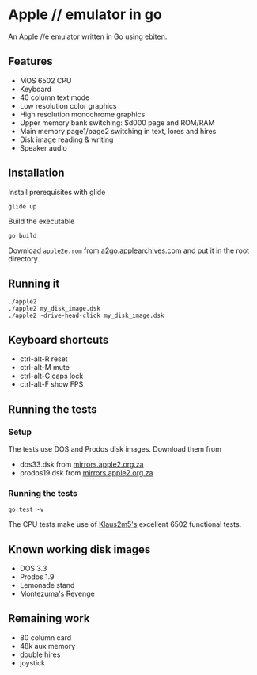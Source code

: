 # Apple // emulator in go

An Apple //e emulator written in Go using [ebiten](https://github.com/hajimehoshi/ebiten).

## Features

* MOS 6502 CPU
* Keyboard
* 40 column text mode
* Low resolution color graphics
* High resolution monochrome graphics
* Upper memory bank switching: $d000 page and ROM/RAM
* Main memory page1/page2 switching in text, lores and hires
* Disk image reading & writing
* Speaker audio

## Installation

Install prerequisites with glide

    glide up

Build the executable

    go build

Download `apple2e.rom` from
[a2go.applearchives.com](http://a2go.applearchives.com/roms/) and put it in the root directory.

## Running it

    ./apple2
    ./apple2 my_disk_image.dsk
    ./apple2 -drive-head-click my_disk_image.dsk

## Keyboard shortcuts

* ctrl-alt-R reset
* ctrl-alt-M mute
* ctrl-alt-C caps lock
* ctrl-alt-F show FPS

## Running the tests
### Setup

The tests use DOS and Prodos disk images. Download them from

* dos33.dsk from [mirrors.apple2.org.za](https://mirrors.apple2.org.za/ftp.apple.asimov.net/images/masters/DOS33_blank_with_integer_basic.DSK)
* prodos19.dsk from [mirrors.apple2.org.za](https://mirrors.apple2.org.za/ftp.apple.asimov.net/images/masters/prodos/ProDOS_1_9.dsk)

### Running the tests

    go test -v

The CPU tests make use of [Klaus2m5's](https://github.com/Klaus2m5/6502_65C02_functional_tests)
 excellent 6502 functional tests.

## Known working disk images
* DOS 3.3
* Prodos 1.9
* Lemonade stand
* Montezuma's Revenge

## Remaining work

* 80 column card
* 48k aux memory
* double hires
* joystick